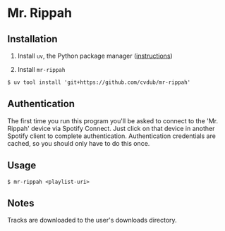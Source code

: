 # Mr. Rippah

## Installation
1. Install `uv`, the Python package manager ([instructions](https://docs.astral.sh/uv/getting-started/installation/))

2. Install `mr-rippah`
```console
$ uv tool install 'git+https://github.com/cvdub/mr-rippah'
```

## Authentication
The first time you run this program you'll be asked to connect to the 'Mr. Rippah' device via Spotify Connect. Just click on that device in another Spotify client to complete authentication. Authentication credentials are cached, so you should only have to do this once.

## Usage
```console
$ mr-rippah <playlist-uri>
```

## Notes
Tracks are downloaded to the user's downloads directory.
